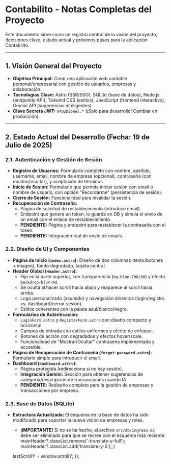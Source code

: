 # Contabilito - Notas Completas del Proyecto

Este documento sirve como un registro central de la visión del proyecto, decisiones clave, estado actual y próximos pasos para la aplicación Contabilito.

---

## 1. Visión General del Proyecto

* **Objetivo Principal:** Crear una aplicación web contable personal/empresarial con gestión de usuarios, empresas y colaboración.
* **Tecnologías Clave:** Astro (SSR/SSG), SQLite (base de datos), Node.js (endpoints API), Tailwind CSS (estilos), JavaScript (frontend interactivo), Gemini API (sugerencias inteligentes).
* **Clave Secreta JWT:** `0402Dionel.*` (¡Solo para desarrollo! Cambiar en producción).

---

## 2. Estado Actual del Desarrollo (Fecha: 19 de Julio de 2025)

### **2.1. Autenticación y Gestión de Sesión**

* **Registro de Usuarios:** Formulario completo con nombre, apellido, username, email, nombre de empresa (opcional), contraseña (con mostrar/ocultar), y aceptación de términos.
* **Inicio de Sesión:** Formulario que permite iniciar sesión con email o nombre de usuario, con opción "Recordarme" (persistencia de sesión).
* **Cierre de Sesión:** Funcionalidad para invalidar la sesión.
* **Recuperación de Contraseña:**
    * Página de solicitud de restablecimiento (introduce email).
    * Endpoint que genera un token, lo guarda en DB y simula el envío de un email con el enlace de restablecimiento.
    * **PENDIENTE:** Página y endpoint para restablecer la contraseña con el token.
    * **PENDIENTE:** Integración real de envío de emails.

### **2.2. Diseño de UI y Componentes**

* **Página de Inicio (`index.astro`):** Diseño de dos columnas (texto/botones + imagen), fondo degradado, tarjeta central.
* **Header Global (`Header.astro`):**
    * Fijo en la parte superior, con transparencia (`bg-blue-700/80`) y efecto `backdrop-blur-md`.
    * Se oculta al hacer scroll hacia abajo y reaparece al scroll hacia arriba.
    * Logo personalizado (asumido) y navegación dinámica (login/registro vs. dashboard/cerrar sesión).
    * Estilos coherentes con la paleta azul/blanco/negro.
* **Formularios de Autenticación:**
    * `LoginForm.astro` y `RegisterForm.astro` con diseño compacto y horizontal.
    * Campos de entrada con estilos uniformes y efecto de enfoque.
    * Botones de acción con degradados y efectos hover/scale.
    * Funcionalidad de "Mostrar/Ocultar" contraseña implementada y accesible.
* **Página de Recuperación de Contraseña (`forgot-password.astro`):** Formulario simple para introducir el email.
* **Dashboard (`dashboard.astro`):**
    * Página protegida (redirecciona si no hay sesión).
    * **Integración Gemini:** Sección para obtener sugerencias de categoría/descripción de transacciones usando IA.
    * **PENDIENTE:** Rediseño completo para la gestión de empresas y transacciones por empresa.

### **2.3. Base de Datos (SQLite)**

* **Estructura Actualizada:** El esquema de la base de datos ha sido modificado para soportar la nueva visión de empresas y roles.
    * **¡IMPORTANTE!** Si no se ha hecho, el archivo `src/db/ingreso.db` debe ser eliminado para que se recree con el esquema más reciente.
      mainHeader?.classList.remove('-translate-y-full');
      mainHeader?.classList.add('translate-y-0');
    }

    lastScrollY = window.scrollY;
  });
</script>
